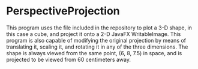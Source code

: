 # PerspectiveProjection
This program uses the file included in the repository to plot a 3-D shape, in this case a cube, and project it onto a 2-D JavaFX WritableImage. This program is also capable of modifying the original projection by means of translating it, scaling it, and rotating it in any of the three dimensions. The shape is always viewed from the same point, (6, 8, 7.5) in space, and is projected to be viewed from 60 centimeters away.
